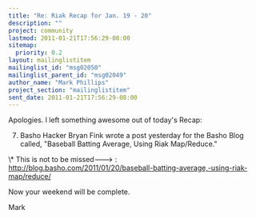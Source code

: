 ```yaml
---
title: "Re: Riak Recap for Jan. 19 - 20"
description: ""
project: community
lastmod: 2011-01-21T17:56:29-08:00
sitemap:
  priority: 0.2
layout: mailinglistitem
mailinglist_id: "msg02050"
mailinglist_parent_id: "msg02049"
author_name: "Mark Phillips"
project_section: "mailinglistitem"
sent_date: 2011-01-21T17:56:29-08:00
---
```



Apologies. l left something awesome out of today's Recap:

7) Basho Hacker Bryan Fink wrote a post yesterday for the Basho Blog
called, "Baseball Batting Average, Using Riak Map/Reduce."

\\* This is not to be missed---&gt; :
http://blog.basho.com/2011/01/20/baseball-batting-average,-using-riak-map/reduce/

Now your weekend will be complete.

Mark
